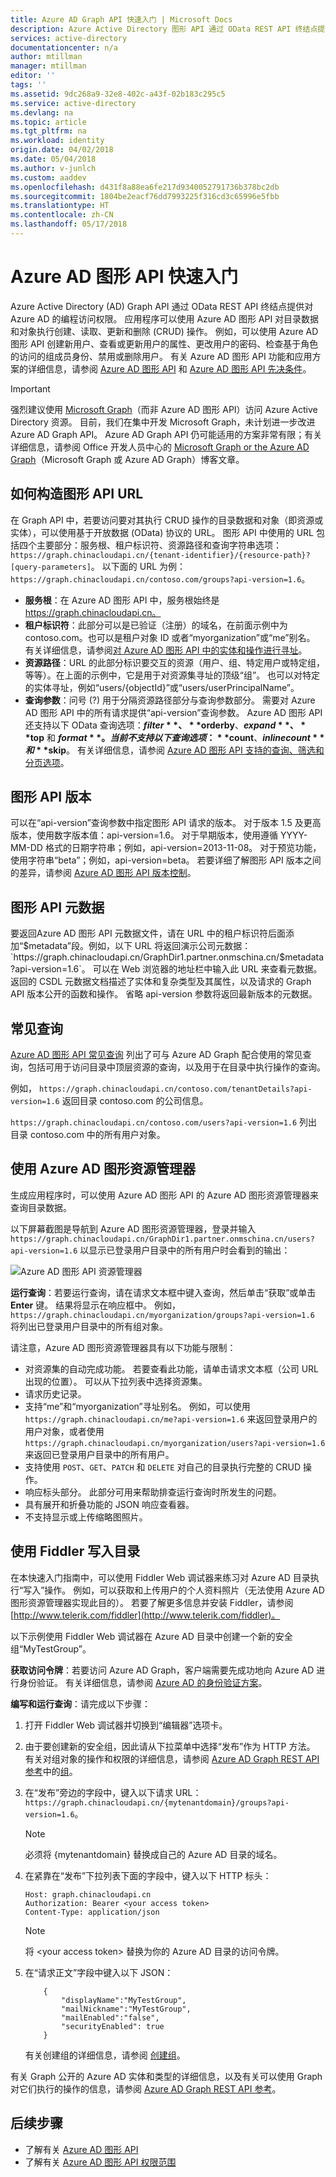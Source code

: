 ```yaml
---
title: Azure AD Graph API 快速入门 | Microsoft Docs
description: Azure Active Directory 图形 API 通过 OData REST API 终结点提供对 Azure AD 的编程访问权限。 应用程序可以使用 Azure AD 图形 API 对目录数据和对象执行创建、读取、更新和删除 (CRUD) 操作。
services: active-directory
documentationcenter: n/a
author: mtillman
manager: mtillman
editor: ''
tags: ''
ms.assetid: 9dc268a9-32e8-402c-a43f-02b183c295c5
ms.service: active-directory
ms.devlang: na
ms.topic: article
ms.tgt_pltfrm: na
ms.workload: identity
origin.date: 04/02/2018
ms.date: 05/04/2018
ms.author: v-junlch
ms.custom: aaddev
ms.openlocfilehash: d431f8a88ea6fe217d9340052791736b378bc2db
ms.sourcegitcommit: 1804be2eacf76dd7993225f316cd3c65996e5fbb
ms.translationtype: HT
ms.contentlocale: zh-CN
ms.lasthandoff: 05/17/2018
---
```

# <a name="quickstart-for-the-azure-ad-graph-api"></a>Azure AD 图形 API 快速入门
Azure Active Directory (AD) Graph API 通过 OData REST API 终结点提供对 Azure AD 的编程访问权限。 应用程序可以使用 Azure AD 图形 API 对目录数据和对象执行创建、读取、更新和删除 (CRUD) 操作。 例如，可以使用 Azure AD 图形 API 创建新用户、查看或更新用户的属性、更改用户的密码、检查基于角色的访问的组成员身份、禁用或删除用户。 有关 Azure AD 图形 API 功能和应用方案的详细信息，请参阅 [Azure AD 图形 API](https://msdn.microsoft.com/Library/Azure/Ad/Graph/api/api-catalog) 和 [Azure AD 图形 API 先决条件](https://msdn.microsoft.com/library/hh974476.aspx)。 

> [!IMPORTANT]
> 强烈建议使用 [Microsoft Graph](https://developer.microsoft.com/zh-cn/graph/graph-explorer-china)（而非 Azure AD 图形 API）访问 Azure Active Directory 资源。 目前，我们在集中开发 Microsoft Graph，未计划进一步改进 Azure AD Graph API。 Azure AD Graph API 仍可能适用的方案非常有限；有关详细信息，请参阅 Office 开发人员中心的 [Microsoft Graph or the Azure AD Graph](https://dev.office.com/blogs/microsoft-graph-or-azure-ad-graph)（Microsoft Graph 或 Azure AD Graph）博客文章。
> 
> 

## <a name="how-to-construct-a-graph-api-url"></a>如何构造图形 API URL
在 Graph API 中，若要访问要对其执行 CRUD 操作的目录数据和对象（即资源或实体），可以使用基于开放数据 (OData) 协议的 URL。 图形 API 中使用的 URL 包括四个主要部分：服务根、租户标识符、资源路径和查询字符串选项： `https://graph.chinacloudapi.cn/{tenant-identifier}/{resource-path}?[query-parameters]`。 以下面的 URL 为例： `https://graph.chinacloudapi.cn/contoso.com/groups?api-version=1.6`。

- **服务根**：在 Azure AD 图形 API 中，服务根始终是 https://graph.chinacloudapi.cn。
- **租户标识符**：此部分可以是已验证（注册）的域名，在前面示例中为 contoso.com。也可以是租户对象 ID 或者“myorganization”或“me”别名。 有关详细信息，请参阅[对 Azure AD 图形 API 中的实体和操作进行寻址](https://msdn.microsoft.com/Library/Azure/Ad/Graph/howto/azure-ad-graph-api-operations-overview)。
- **资源路径**：URL 的此部分标识要交互的资源（用户、组、特定用户或特定组，等等）。在上面的示例中，它是用于对资源集寻址的顶级“组”。 也可以对特定的实体寻址，例如“users/{objectId}”或“users/userPrincipalName”。
- **查询参数**：问号 (?) 用于分隔资源路径部分与查询参数部分。 需要对 Azure AD 图形 API 中的所有请求提供“api-version”查询参数。 Azure AD 图形 API 还支持以下 OData 查询选项：**$filter**、**$orderby**、**$expand**、**$top** 和 **$format**。 当前不支持以下查询选项：**$count**、**$inlinecount** 和 **$skip**。 有关详细信息，请参阅 [Azure AD 图形 API 支持的查询、筛选和分页选项](https://msdn.microsoft.com/Library/Azure/Ad/Graph/howto/azure-ad-graph-api-supported-queries-filters-and-paging-options)。

## <a name="graph-api-versions"></a>图形 API 版本
可以在“api-version”查询参数中指定图形 API 请求的版本。 对于版本 1.5 及更高版本，使用数字版本值：api-version=1.6。 对于早期版本，使用遵循 YYYY-MM-DD 格式的日期字符串；例如，api-version=2013-11-08。 对于预览功能，使用字符串“beta”；例如，api-version=beta。 若要详细了解图形 API 版本之间的差异，请参阅 [Azure AD 图形 API 版本控制](https://msdn.microsoft.com/Library/Azure/Ad/Graph/howto/azure-ad-graph-api-versioning)。

## <a name="graph-api-metadata"></a>图形 API 元数据
要返回Azure AD 图形 API 元数据文件，请在 URL 中的租户标识符后面添加“$metadata”段。例如，以下 URL 将返回演示公司元数据：`https://graph.chinacloudapi.cn/GraphDir1.partner.onmschina.cn/$metadata?api-version=1.6`。 可以在 Web 浏览器的地址栏中输入此 URL 来查看元数据。 返回的 CSDL 元数据文档描述了实体和复杂类型及其属性，以及请求的 Graph API 版本公开的函数和操作。 省略 api-version 参数将返回最新版本的元数据。

## <a name="common-queries"></a>常见查询
[Azure AD 图形 API 常见查询](https://msdn.microsoft.com/Library/Azure/Ad/Graph/howto/azure-ad-graph-api-supported-queries-filters-and-paging-options#CommonQueries) 列出了可与 Azure AD Graph 配合使用的常见查询，包括可用于访问目录中顶层资源的查询，以及用于在目录中执行操作的查询。

例如， `https://graph.chinacloudapi.cn/contoso.com/tenantDetails?api-version=1.6` 返回目录 contoso.com 的公司信息。

`https://graph.chinacloudapi.cn/contoso.com/users?api-version=1.6` 列出目录 contoso.com 中的所有用户对象。

## <a name="using-the-azure-ad-graph-explorer"></a>使用 Azure AD 图形资源管理器
生成应用程序时，可以使用 Azure AD 图形 API 的 Azure AD 图形资源管理器来查询目录数据。

以下屏幕截图是导航到 Azure AD 图形资源管理器，登录并输入 `https://graph.chinacloudapi.cn/GraphDir1.partner.onmschina.cn/users?api-version=1.6` 以显示已登录用户目录中的所有用户时会看到的输出：

![Azure AD 图形 API 资源管理器](./media/active-directory-graph-api-quickstart/graph_explorer.png)

**运行查询**：若要运行查询，请在请求文本框中键入查询，然后单击“获取”或单击 **Enter** 键。 结果将显示在响应框中。 例如，`https://graph.chinacloudapi.cn/myorganization/groups?api-version=1.6` 将列出已登录用户目录中的所有组对象。

请注意，Azure AD 图形资源管理器具有以下功能与限制：

- 对资源集的自动完成功能。 若要查看此功能，请单击请求文本框（公司 URL 出现的位置）。 可以从下拉列表中选择资源集。
- 请求历史记录。
- 支持“me”和“myorganization”寻址别名。 例如，可以使用 `https://graph.chinacloudapi.cn/me?api-version=1.6` 来返回登录用户的用户对象，或者使用 `https://graph.chinacloudapi.cn/myorganization/users?api-version=1.6` 来返回已登录用户目录中的所有用户。
- 支持使用 `POST`、`GET`、`PATCH` 和 `DELETE` 对自己的目录执行完整的 CRUD 操作。
- 响应标头部分。 此部分可用来帮助排查运行查询时所发生的问题。
- 具有展开和折叠功能的 JSON 响应查看器。
- 不支持显示或上传缩略图照片。

## <a name="using-fiddler-to-write-to-the-directory"></a>使用 Fiddler 写入目录
在本快速入门指南中，可以使用 Fiddler Web 调试器来练习对 Azure AD 目录执行“写入”操作。 例如，可以获取和上传用户的个人资料照片（无法使用 Azure AD 图形资源管理器实现此目的）。 若要了解更多信息并安装 Fiddler，请参阅 [http://www.telerik.com/fiddler](http://www.telerik.com/fiddler)。

以下示例使用 Fiddler Web 调试器在 Azure AD 目录中创建一个新的安全组“MyTestGroup”。

**获取访问令牌**：若要访问 Azure AD Graph，客户端需要先成功地向 Azure AD 进行身份验证。 有关详细信息，请参阅 [Azure AD 的身份验证方案](active-directory-authentication-scenarios.md)。

**编写和运行查询**：请完成以下步骤：

1. 打开 Fiddler Web 调试器并切换到“编辑器”选项卡。
2. 由于要创建新的安全组，因此请从下拉菜单中选择“发布”作为 HTTP 方法。 有关对组对象的操作和权限的详细信息，请参阅 [Azure AD Graph REST API 参考](https://msdn.microsoft.com/Library/Azure/Ad/Graph/api/api-catalog)中的[组](https://msdn.microsoft.com/Library/Azure/Ad/Graph/api/entity-and-complex-type-reference#group-entity)。
3. 在“发布”旁边的字段中，键入以下请求 URL：`https://graph.chinacloudapi.cn/{mytenantdomain}/groups?api-version=1.6`。
   
   > [!NOTE]
   > 必须将 {mytenantdomain} 替换成自己的 Azure AD 目录的域名。
   > 
   > 
4. 在紧靠在“发布”下拉列表下面的字段中，键入以下 HTTP 标头：
   
    ```
   Host: graph.chinacloudapi.cn
   Authorization: Bearer <your access token>
   Content-Type: application/json
   ```
   
   > [!NOTE]
   > 将 &lt;your access token&gt; 替换为你的 Azure AD 目录的访问令牌。
   > 
   > 
5. 在“请求正文”字段中键入以下 JSON：
   
    ```
        {
            "displayName":"MyTestGroup",
            "mailNickname":"MyTestGroup",
            "mailEnabled":"false",
            "securityEnabled": true
        }
   ```
   
    有关创建组的详细信息，请参阅 [创建组](https://msdn.microsoft.com/Library/Azure/Ad/Graph/api/groups-operations#CreateGroup)。

有关 Graph 公开的 Azure AD 实体和类型的详细信息，以及有关可以使用 Graph 对它们执行的操作的信息，请参阅 [Azure AD Graph REST API 参考](https://msdn.microsoft.com/Library/Azure/Ad/Graph/api/api-catalog)。

## <a name="next-steps"></a>后续步骤
- 了解有关 [Azure AD 图形 API](https://msdn.microsoft.com/Library/Azure/Ad/Graph/api/api-catalog)
- 了解有关 [Azure AD 图形 API 权限范围](https://msdn.microsoft.com/Library/Azure/Ad/Graph/howto/azure-ad-graph-api-permission-scopes)


<!-- Update_Description: wording update -->